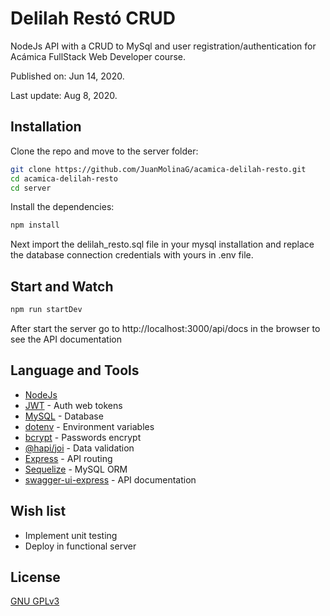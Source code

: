 # Delilah Restó CRUD

NodeJs API with a CRUD to MySql and user registration/authentication for Acámica FullStack Web Developer course.

Published on: Jun 14, 2020.

Last update: Aug 8, 2020.

## Installation

Clone the repo and move to the server folder:

```bash
git clone https://github.com/JuanMolinaG/acamica-delilah-resto.git
cd acamica-delilah-resto
cd server
```

Install the dependencies:

```bash
npm install
```

Next import the delilah_resto.sql file in your mysql installation and replace the database connection credentials with yours in .env file.

## Start and Watch

```bash
npm run startDev
```

After start the server go to http://localhost:3000/api/docs in the browser to see the API documentation

## Language and Tools

- [NodeJs](https://nodejs.org/)
- [JWT](https://jwt.io/) - Auth web tokens
- [MySQL](https://www.mysql.com/) - Database
- [dotenv](https://www.npmjs.com/package/dotenv) - Environment variables
- [bcrypt](https://www.npmjs.com/package/bcrypt) - Passwords encrypt
- [@hapi/joi](https://www.npmjs.com/package/@hapi/joi) - Data validation
- [Express](https://expressjs.com/) - API routing
- [Sequelize](https://sequelize.org/v5) - MySQL ORM
- [swagger-ui-express](https://www.npmjs.com/package/swagger-ui-express) - API documentation

## Wish list

- Implement unit testing
- Deploy in functional server

## License

[GNU GPLv3](https://choosealicense.com/licenses/gpl-3.0/)
